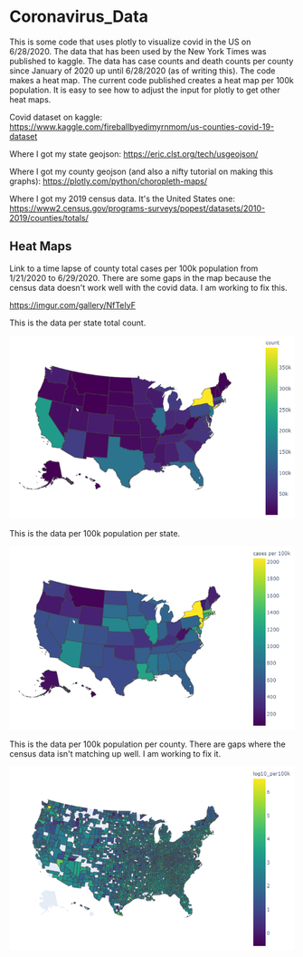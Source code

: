 # Coronavirus_Data

This is some code that uses plotly to visualize covid in the US on 6/28/2020. The data that has been used by the New York Times was published to kaggle. The data 
has case counts and death counts per county since January of 2020 up until 6/28/2020 (as of writing this). The code makes a heat map. The current code published 
creates a heat map per 100k population. It is easy to see how to adjust the input for plotly to get other heat maps.

Covid dataset on kaggle: https://www.kaggle.com/fireballbyedimyrnmom/us-counties-covid-19-dataset

Where I got my state geojson: https://eric.clst.org/tech/usgeojson/

Where I got my county geojson (and also a nifty tutorial on making this graphs): https://plotly.com/python/choropleth-maps/

Where I got my 2019 census data. It's the United States one: https://www2.census.gov/programs-surveys/popest/datasets/2010-2019/counties/totals/

## Heat Maps
Link to a time lapse of county total cases per 100k population from 1/21/2020 to 6/29/2020. There are some gaps in the map because the census data doesn't work well with the covid data. I am working to fix this.

https://imgur.com/gallery/NfTeIyF

This is the data per state total count.

![Per State Total Count](/covid_total_states_06282020.png)

This is the data per 100k population per state.

![Per State Total Count](/covid_per100k_states_06282020.png)

This is the data per 100k population per county. There are gaps where the census data isn't matching up well. I am working to fix it.

![Per State Total Count](/covid_per100k_counties_06292020.png)


